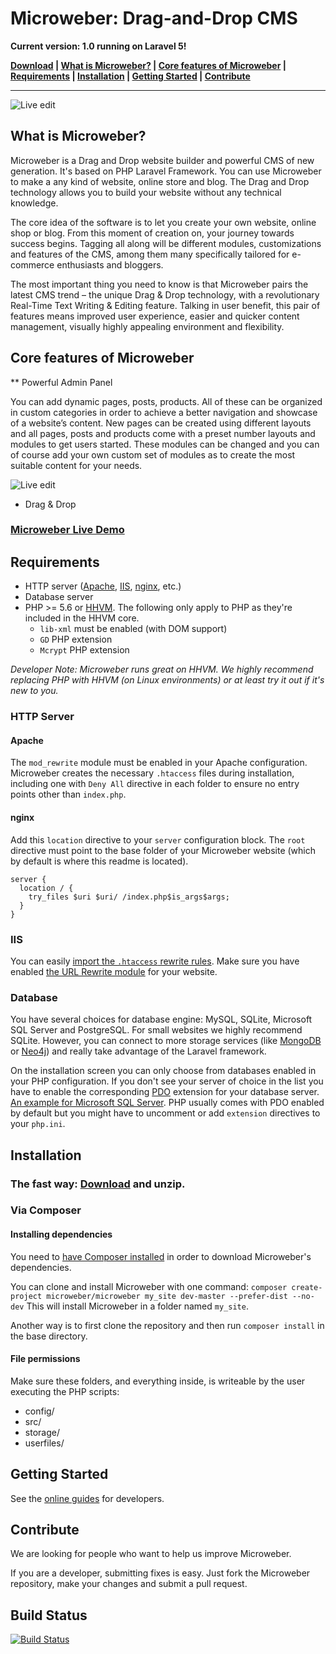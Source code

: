 # Microweber: Drag-and-Drop CMS

**Current version: 1.0 running on Laravel 5!** 


**[Download](https://microweber.com/download.php) |
[What is Microweber?](#what-is) |
[Core features of Microweber](#core-features) |
[Requirements](#requirements) |
[Installation](#installation) |
[Getting Started](#getting-started) |
[Contribute](#contribute)**


---

![Live edit](https://microweber.com/cdn/2019_version/1.jpg "")


## What is Microweber? <a name="what-is" />

Microweber is a Drag and Drop website builder and powerful CMS of new generation. It's based on PHP Laravel Framework. You can use Microweber to make a any kind of website, online store and blog. The Drag and Drop technology allows you to build your website without any technical knowledge.

The core idea of the software is to let you create your own website, online shop or blog. From this moment of creation on, your journey towards success begins. Tagging all along will be different modules, customizations and features of the CMS, among them many specifically tailored for e-commerce enthusiasts and bloggers.

The most important thing you need to know is that Microweber pairs the latest CMS trend – the unique Drag & Drop technology, with a revolutionary Real-Time Text Writing & Editing feature. Talking in user benefit, this pair of features means improved user experience, easier and quicker content management, visually highly appealing environment and flexibility.

## Core features of Microweber <a name="core-features" />

** Powerful Admin Panel

You can add dynamic pages, posts, products. All of these can be organized in custom categories in order to achieve a better navigation and showcase of a website’s content. New pages can be created using different layouts and all pages, posts and products come with a preset number layouts and modules to get users started. These modules can be changed and you can of course add your own custom set of modules as to create the most suitable content for your needs.

![Live edit](https://microweber.com/cdn/2019_version/2.jpg "")
* Drag & Drop

### [Microweber Live Demo](http://demo.microweber.org/?template=dream)

## Requirements <a name="requirements" />

* HTTP server ([Apache](http://httpd.apache.org/), [IIS](http://www.iis.net/downloads), [nginx](http://nginx.org/en/download.html), etc.)
* Database server
* PHP >= 5.6 or [HHVM](http://docs.hhvm.com/manual/en/install-intro.install.php). The following only apply to PHP as they're included in the HHVM core.
  * `lib-xml` must be enabled (with DOM support)
  * `GD` PHP extension
  * `Mcrypt` PHP extension

*Developer Note: Microweber runs great on HHVM. We highly recommend replacing PHP with HHVM (on Linux environments) or at least try it out if it's new to you.*

### HTTP Server

#### Apache
The `mod_rewrite` module must be enabled in your Apache configuration. Microweber creates the necessary `.htaccess` files during installation, including one with `Deny All` directive in each folder to ensure no entry points other than `index.php`.

#### nginx
Add this `location` directive to your `server` configuration block. The `root` directive must point to the base folder of your Microweber website (which by default is where this readme is located).
```
server {
  location / {
    try_files $uri $uri/ /index.php$is_args$args;
  }
}
```

### IIS
You can easily [import the `.htaccess` rewrite rules](http://www.iis.net/learn/extensions/url-rewrite-module/importing-apache-modrewrite-rules). Make sure you have enabled [the URL Rewrite module](http://www.iis.net/learn/extensions/url-rewrite-module/using-the-url-rewrite-module) for your website.

### Database
You have several choices for database engine: MySQL, SQLite, Microsoft SQL Server and PostgreSQL.
For small websites we highly recommend SQLite.
However, you can connect to more storage services (like [MongoDB](https://github.com/jenssegers/laravel-mongodb) or [Neo4j](https://github.com/Vinelab/NeoEloquent)) and really take advantage of the Laravel framework.

On the installation screen you can only choose from databases enabled in your PHP configuration.
If you don't see your server of choice in the list you have to enable the corresponding [PDO](http://php.net/manual/en/book.pdo.php) extension for your database server. [An example for Microsoft SQL Server](http://php.net/manual/en/mssql.installation.php). PHP usually comes with PDO enabled by default but you might have to uncomment or add `extension` directives to your `php.ini`.

## Installation <a name="installation" />

### The fast way: [Download](https://microweber.com/download.php) and unzip.

### Via Composer

#### Installing dependencies

You need to [have Composer installed](https://getcomposer.org/doc/00-intro.md) in order to download Microweber's dependencies.

You can clone and install Microweber with one command:
`composer create-project microweber/microweber my_site dev-master --prefer-dist --no-dev`
This will install Microweber in a folder named `my_site`.

Another way is to first clone the repository and then run `composer install` in the base directory.

#### File permissions
Make sure these folders, and everything inside, is writeable by the user executing the PHP scripts:
* config/
* src/
* storage/
* userfiles/

## Getting Started <a name="getting-started" />

See the [online guides](http://microweber.com/docs/guides/README.md) for developers.

## Contribute <a name="contribute" />
We are looking for people who want to help us improve Microweber. 

If you are a developer, submitting fixes is easy. Just fork the Microweber repository, make your changes and submit a pull request.

## Build Status
[![Build Status](https://api.travis-ci.org/microweber/microweber.svg)](https://travis-ci.org/microweber/microweber)
